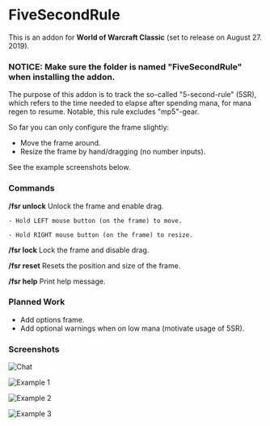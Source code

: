 # FiveSecondRule

This is an addon for **World of Warcraft Classic** (set to release on August 27. 2019).

### NOTICE: Make sure the folder is named "FiveSecondRule" when installing the addon.

The purpose of this addon is to track the so-called "5-second-rule" (5SR), which refers to the time needed to elapse after spending mana, for mana regen to resume. Notable, this rule excludes "mp5"-gear. 

So far you can only configure the frame slightly:

* Move the frame around.
* Resize the frame by hand/dragging (no number inputs).

See the example screenshots below.

### Commands

  **/fsr unlock**   Unlock the frame and enable drag.

    - Hold LEFT mouse button (on the frame) to move.

    - Hold RIGHT mouse button (on the frame) to resize.
                         
  **/fsr lock**     Lock the frame and disable drag.

  **/fsr reset**    Resets the position and size of the frame.

  **/fsr help**     Print help message.

### Planned Work

- Add options frame.
- Add optional warnings when on low mana (motivate usage of 5SR).

### Screenshots

![Chat](https://i.imgur.com/1Rg8Hcm.jpg)

![Example 1](https://i.imgur.com/8gIcIBz.jpg)

![Example 2](https://i.imgur.com/it2kyVv.jpg)

![Example 3](https://i.imgur.com/jm0ULKH.jpg)
